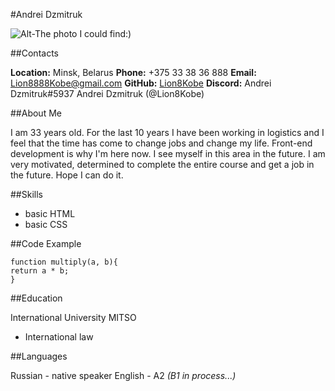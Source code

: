 #Andrei Dzmitruk

![Alt-The photo I could find:)](/Users/lion/Documents/5EE07F36-C08E-4A74-BC24-4ECD104C5114_1_105_c.jpeg "Photo")

##Contacts

**Location:** Minsk, Belarus
**Phone:** +375 33 38 36 888
**Email:** Lion8888Kobe@gmail.com
**GitHub:** [Lion8Kobe](https://github.com/Lion8Kobe "GitHub")
**Discord:** Andrei Dzmitruk#5937 Andrei Dzmitruk (@Lion8Kobe)

##About Me

I am 33 years old. For the last 10 years I have been working in logistics and I feel that the time has come to change jobs and change my life. Front-end development is why I'm here now. I see myself in this area in the future. I am very motivated, determined to complete the entire course and get a job in the future. Hope I can do it.

##Skills

* basic HTML
* basic CSS

##Code Example

```
function multiply(a, b){
return a * b;
}
```

##Education

International University MITSO
+ International law

##Languages

Russian - native speaker
English - A2 *(B1 in process...)*